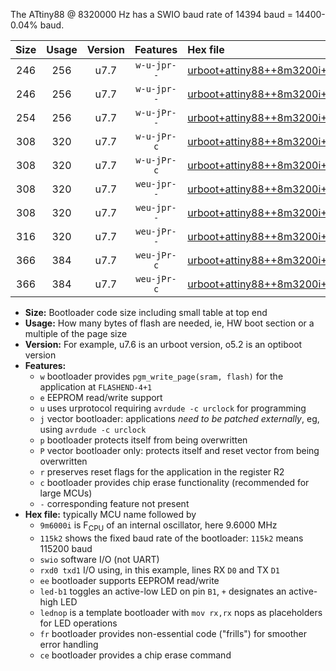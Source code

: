 The ATtiny88 @ 8320000 Hz has a SWIO baud rate of 14394 baud = 14400-0.04% baud.

|Size|Usage|Version|Features|Hex file|
|:-:|:-:|:-:|:-:|:--|
|246|256|u7.7|`w-u-jpr--`|[urboot+attiny88++8m3200i+++14k4_swio_rxd7_txd6_led+d0.hex](https://raw.githubusercontent.com/stefanrueger/urboot.hex/main/mcus/attiny88/internal_oscillator/fint++8m3200_Hz/br+++14k4_bps/urboot+attiny88++8m3200i+++14k4_swio_rxd7_txd6_led+d0.hex)|
|246|256|u7.7|`w-u-jpr--`|[urboot+attiny88++8m3200i+++14k4_swio_rxd7_txd6_lednop.hex](https://raw.githubusercontent.com/stefanrueger/urboot.hex/main/mcus/attiny88/internal_oscillator/fint++8m3200_Hz/br+++14k4_bps/urboot+attiny88++8m3200i+++14k4_swio_rxd7_txd6_lednop.hex)|
|254|256|u7.7|`w-u-jPr--`|[urboot+attiny88++8m3200i+++14k4_swio_rxd7_txd6.hex](https://raw.githubusercontent.com/stefanrueger/urboot.hex/main/mcus/attiny88/internal_oscillator/fint++8m3200_Hz/br+++14k4_bps/urboot+attiny88++8m3200i+++14k4_swio_rxd7_txd6.hex)|
|308|320|u7.7|`w-u-jPr-c`|[urboot+attiny88++8m3200i+++14k4_swio_rxd7_txd6_led+d0_fr_ce.hex](https://raw.githubusercontent.com/stefanrueger/urboot.hex/main/mcus/attiny88/internal_oscillator/fint++8m3200_Hz/br+++14k4_bps/urboot+attiny88++8m3200i+++14k4_swio_rxd7_txd6_led+d0_fr_ce.hex)|
|308|320|u7.7|`w-u-jPr-c`|[urboot+attiny88++8m3200i+++14k4_swio_rxd7_txd6_lednop_fr_ce.hex](https://raw.githubusercontent.com/stefanrueger/urboot.hex/main/mcus/attiny88/internal_oscillator/fint++8m3200_Hz/br+++14k4_bps/urboot+attiny88++8m3200i+++14k4_swio_rxd7_txd6_lednop_fr_ce.hex)|
|308|320|u7.7|`weu-jpr--`|[urboot+attiny88++8m3200i+++14k4_swio_rxd7_txd6_ee_led+d0.hex](https://raw.githubusercontent.com/stefanrueger/urboot.hex/main/mcus/attiny88/internal_oscillator/fint++8m3200_Hz/br+++14k4_bps/urboot+attiny88++8m3200i+++14k4_swio_rxd7_txd6_ee_led+d0.hex)|
|308|320|u7.7|`weu-jpr--`|[urboot+attiny88++8m3200i+++14k4_swio_rxd7_txd6_ee_lednop.hex](https://raw.githubusercontent.com/stefanrueger/urboot.hex/main/mcus/attiny88/internal_oscillator/fint++8m3200_Hz/br+++14k4_bps/urboot+attiny88++8m3200i+++14k4_swio_rxd7_txd6_ee_lednop.hex)|
|316|320|u7.7|`weu-jPr--`|[urboot+attiny88++8m3200i+++14k4_swio_rxd7_txd6_ee.hex](https://raw.githubusercontent.com/stefanrueger/urboot.hex/main/mcus/attiny88/internal_oscillator/fint++8m3200_Hz/br+++14k4_bps/urboot+attiny88++8m3200i+++14k4_swio_rxd7_txd6_ee.hex)|
|366|384|u7.7|`weu-jPr-c`|[urboot+attiny88++8m3200i+++14k4_swio_rxd7_txd6_ee_led+d0_fr_ce.hex](https://raw.githubusercontent.com/stefanrueger/urboot.hex/main/mcus/attiny88/internal_oscillator/fint++8m3200_Hz/br+++14k4_bps/urboot+attiny88++8m3200i+++14k4_swio_rxd7_txd6_ee_led+d0_fr_ce.hex)|
|366|384|u7.7|`weu-jPr-c`|[urboot+attiny88++8m3200i+++14k4_swio_rxd7_txd6_ee_lednop_fr_ce.hex](https://raw.githubusercontent.com/stefanrueger/urboot.hex/main/mcus/attiny88/internal_oscillator/fint++8m3200_Hz/br+++14k4_bps/urboot+attiny88++8m3200i+++14k4_swio_rxd7_txd6_ee_lednop_fr_ce.hex)|

- **Size:** Bootloader code size including small table at top end
- **Usage:** How many bytes of flash are needed, ie, HW boot section or a multiple of the page size
- **Version:** For example, u7.6 is an urboot version, o5.2 is an optiboot version
- **Features:**
  + `w` bootloader provides `pgm_write_page(sram, flash)` for the application at `FLASHEND-4+1`
  + `e` EEPROM read/write support
  + `u` uses urprotocol requiring `avrdude -c urclock` for programming
  + `j` vector bootloader: applications *need to be patched externally*, eg, using `avrdude -c urclock`
  + `p` bootloader protects itself from being overwritten
  + `P` vector bootloader only: protects itself and reset vector from being overwritten
  + `r` preserves reset flags for the application in the register R2
  + `c` bootloader provides chip erase functionality (recommended for large MCUs)
  + `-` corresponding feature not present
- **Hex file:** typically MCU name followed by
  + `9m6000i` is F<sub>CPU</sub> of an internal oscillator, here 9.6000 MHz
  + `115k2` shows the fixed baud rate of the bootloader: `115k2` means 115200 baud
  + `swio` software I/O (not UART)
  + `rxd0 txd1` I/O using, in this example, lines RX `D0` and TX `D1`
  + `ee` bootloader supports EEPROM read/write
  + `led-b1` toggles an active-low LED on pin `B1`, `+` designates an active-high LED
  + `lednop` is a template bootloader with `mov rx,rx` nops as placeholders for LED operations
  + `fr` bootloader provides non-essential code ("frills") for smoother error handling
  + `ce` bootloader provides a chip erase command
